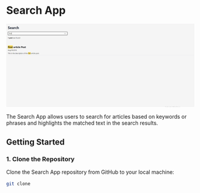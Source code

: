 # Search App

![Search App](public/SearchApp.PNG)

The Search App allows users to search for articles based on keywords or phrases and highlights the matched text in the search results.

## Getting Started

### 1. Clone the Repository

Clone the Search App repository from GitHub to your local machine:

```bash
git clone 
